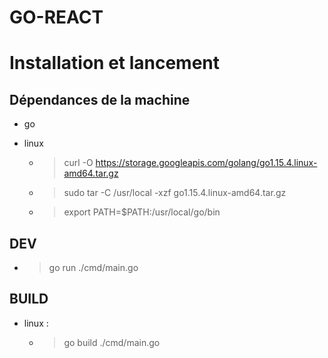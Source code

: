 # GO-REACT
# Installation et lancement

## Dépendances de la machine

- go

 - linux

    - > curl -O https://storage.googleapis.com/golang/go1.15.4.linux-amd64.tar.gz

    - > sudo tar -C /usr/local -xzf go1.15.4.linux-amd64.tar.gz

    - > export PATH=$PATH:/usr/local/go/bin

## DEV


- > go run ./cmd/main.go

## BUILD
  - linux :
    - > go build ./cmd/main.go

